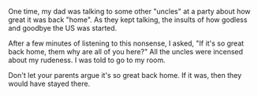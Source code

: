 One time, my dad was talking to some other "uncles" at a party about how great it was back "home". As they kept talking, the insults of how godless and goodbye the US was started.

After a few minutes of listening to this nonsense, I asked, "If it's so great back home, them why are all of you here?" All the uncles were incensed about my rudeness. I was told to go to my room.

Don't let your parents argue it's so great back home. If it was, then they would have stayed there.